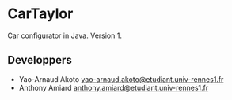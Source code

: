 # CarTaylor

Car configurator in Java. Version 1.

## Developpers

- Yao-Arnaud Akoto <yao-arnaud.akoto@etudiant.univ-rennes1.fr>
- Anthony Amiard <anthony.amiard@etudiant.univ-rennes1.fr>
